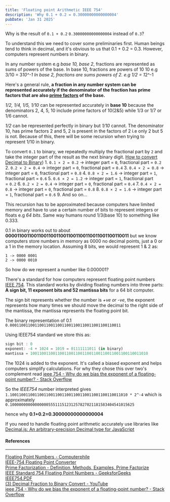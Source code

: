 ```yaml
---
title: 'Floating point Arithmetic IEEE 754'
description: 'Why 0.1 + 0.2 = 0.30000000000000004'
pubDate: 'Jan 31 2025'
---
```


Why is the result of `0.1 + 0.2` `0.30000000000000004` instead of `0.3`?

To understand this we need to cover some preliminaries first. Human beings tend to think in decimal, and it's obvious to us that 0.1 + 0.2 = 0.3. However, computers represent numbers in binary.

In any number system e.g *base 10, base 2*, fractions are represented as sums of powers of the base.
In base 10, fractions are powers of 10 10 e.g 3/10 = 3*10^-1
In base 2, fractions are sums powers of 2. e.g 1/2 = 1*2^-1

Here's a general rule, **a fraction in any number system can be represented accurately if the denominator of the fraction has prime factors that are also [prime factors](https://byjus.com/maths/prime-factorization/) of the base.**

*1/2, 1/4, 1/5, 1/10* can be represented accurately in **base 10** because the denominators 2, 4, 5, 10 include prime factors of 10(2&5) while 1/3 or 1/7 or 1/6 cannot.

*1/2* can be represented perfectly in binary but *1/10* cannot. The denominator 10, has prime factors 2 and 5, 2 is present in the factors of 2 i.e only 2 but 5 is not. Because of this, there will be some recursion when trying to represent 1/10 in binary.

To convert `0.1` to binary, we repeatedly multiply the fractional part by `2` and take the integer part of the result as the next binary digit. [How to convert Decimal to Binary](https://www.youtube.com/shorts/RBt2vtcPsC8))
    1. `0.1 × 2 = 0.2` → integer part = `0`, fractional part = `0.2`
    2. `0.2 × 2 = 0.4` → integer part = `0`, fractional part = `0.4`
    3. `0.4 × 2 = 0.8` → integer part = `0`, fractional part = `0.8`
    4. `0.8 × 2 = 1.6` → integer part = `1`, fractional part = `0.6`
    5. `0.6 × 2 = 1.2` → integer part = `1`, fractional part = `0.2`
    6. `0.2 × 2 = 0.4` → integer part = `0`, fractional part = `0.4`
    7. `0.4 × 2 = 0.8` → integer part = `0`, fractional part = `0.8`
    8. `0.8 × 2 = 1.6` → integer part = `1`, fractional part = `0.6`
    9. And so on...

 This recursion has to be approximated because computers have limited memory and have to use a certain number of bits to represent integers or floats e.g *64 bits*. Same way humans round 1/3(base 10) to something like 0.333.

0.1 in binary works out to about **00001100110011001100110011001100110011001100110011** but we know computers store numbers in memory as 0000 no decimal points, just a 0 or a 1 in the memory location. Assuming 8 bits, we would represent 1 & 2 as:

```typescipt
1 -> 0000 0001
2 -> 0000 0010
```

So how do we represent a number like 0.000001?

There's a standard for how computers represent floating point numbers [IEEE 754]([IEEE754.PDF](https://people.eecs.berkeley.edu/~wkahan/ieee754status/IEEE754.PDF)).  This standard works by dividing floating numbers into three parts: **A sign bit, 11 exponent bits and 52 mantissa bits** for a 64 bit computer.

The sign bit represents whether the number is *+ve or -ve*, the exponent represents how many times we should move the decimal to the right side of the mantissa, the mantissa represents the floating point bit.

The binary representation of 0.1 `0.0001100110011001100110011001100110011001100110011`

Using IEEE754 standard we store this as:

```typescript
sign bit : 0
exponent: -4 + 1024 = 1019 = 01111111011 (in binary)
mantissa = 1001100110011001100110011001100110011001100110011010
```

The 1024 is added to the exponent. It's called a biased exponent and helps computers simplify calculations. For why they chose this over two's complement read [ieee 754 - Why do we bias the exponent of a floating-point number? - Stack Overflow](https://stackoverflow.com/questions/19864749/why-do-we-bias-the-exponent-of-a-floating-point-number)

So the *IEEE754* number interpreted gives
`1.1001100110011001100110011001100110011001100110011010 * 2^-4`
which is approximately
`0.1000000000000000055511151231257827021181583404541015625`

hence why **0.1+0.2=0.30000000000000004**

If you need to handle floating point arithmetic accurately use libraries like [Decimal.js: An arbitrary-precision Decimal type for JavaScript](https://github.com/MikeMcl/decimal.js/)

#### References

---
[Floating Point Numbers - Computerphile](https://www.youtube.com/watch?v=PZRI1IfStY0)<br />
[IEEE-754 Floating Point Converter](https://www.h-schmidt.net/FloatConverter/IEEE754.html)<br />
[Prime Factorization - Definition, Methods, Examples, Prime Factorize](https://byjus.com/maths/prime-factorization/)<br />
[IEEE Standard 754 Floating Point Numbers - GeeksforGeeks](https://www.geeksforgeeks.org/ieee-standard-754-floating-point-numbers/)<br />
[IEEE754.PDF](https://people.eecs.berkeley.edu/~wkahan/ieee754status/IEEE754.PDF)<br />
[(3) Decimal Fraction to Binary Convert - YouTube](https://www.youtube.com/shorts/RBt2vtcPsC8)<br />
[ieee 754 - Why do we bias the exponent of a floating-point number? - Stack Overflow](https://stackoverflow.com/questions/19864749/why-do-we-bias-the-exponent-of-a-floating-point-number)
